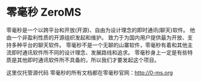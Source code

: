 零毫秒 ZeroMS
==========

零毫秒是一个以跨平台和开放(开源)、自由为设计理念的即时通讯(聊天)软件。
他由一个非盈利性质的开源组织发起和维护。
致力于为国内用户提供最为开放、支持多种平台的聊天软件。
零毫秒不是一个无聊的山寨软件，零毫秒有着和其他主流即时通讯软件所不同的设计理念、发展路线和追求。
零毫秒身上一定是有些特质是其他即时通讯软件所不具备的，所以我们才要发起这个项目。

这里仅托管源代码
零毫秒的所有文档都在零毫秒官网：http://0-ms.org
